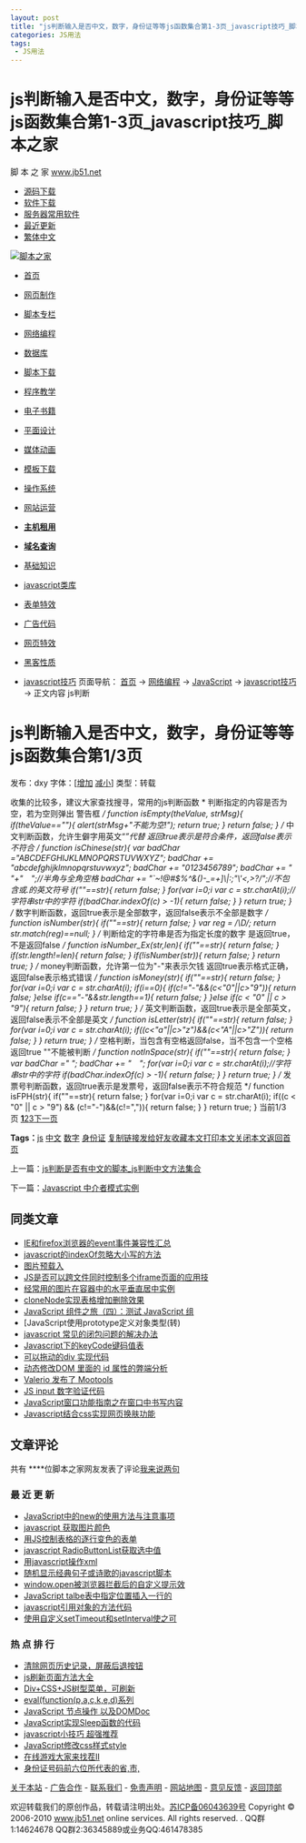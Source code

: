 ```yaml
---
layout: post
title: "js判断输入是否中文，数字，身份证等等js函数集合第1-3页_javascript技巧_脚本之家"
categories: JS用法
tags: 
 - JS用法
--- 
```


# js判断输入是否中文，数字，身份证等等js函数集合第1-3页_javascript技巧_脚本之家

脚 本 之 家 www.jb51.net

* [源码下载](http://www.jb51.net/codes/index.html)
* [软件下载](http://www.jb51.net/softs/index.html)
* [服务器常用软件](http://www.jb51.net/s.htm)
* [最近更新](http://www.jb51.net/new/new_1.htm)
* [繁体中文]()

[![脚本之家]()](http://www.jb51.net/ "脚本之家")
* [首页](http://www.jb51.net/)
* [网页制作](http://www.jb51.net/web/index.html "网页制作")
* [脚本专栏](http://www.jb51.net/list/index_96.htm "脚本专栏")
* [网络编程](http://www.jb51.net/list/index_1.htm "网络编程")
* [数据库](http://www.jb51.net/list/index_104.htm "数据库")
* [脚本下载](http://www.jb51.net/jiaoben/index.html "脚本下载")
* [程序教学](http://www.jb51.net/cms/index.html "cms使用教程")
* [电子书籍](http://www.jb51.net/books/index.html "电子书籍")
* [平面设计](http://www.jb51.net/pingmian/index.html "平面设计")
* [媒体动画](http://www.jb51.net/media/index.html "媒体动画")
* [模板下载](http://www.jb51.net/moban/index.html "模板下载")
* [操作系统](http://www.jb51.net/os/index.html "操作系统")
* [网站运营](http://www.jb51.net/yunying/index.html "网站运营")

* [**主机租用**](http://www.cnkuai.cn/GetSpace.htm "主机租用,服务器租用,主机托管,服务器托管")
* [**域名查询**](http://www.cnkuai.cn/domain.htm "域名查询,域名注册,域名申请,域名")
* [基础知识](http://www.jb51.net/list/list_61_1.htm "基础知识")
* [javascript类库](http://www.jb51.net/list/list_23_1.htm "javascript类库")
* [表单特效](http://www.jb51.net/list/list_22_1.htm "表单特效")
* [广告代码](http://www.jb51.net/list/list_18_1.htm "广告代码")
* [网页特效](http://www.jb51.net/list/list_43_1.htm "网页特效")
* [黑客性质](http://www.jb51.net/list/list_26_1.htm "黑客性质")
* [javascript技巧](http://www.jb51.net/list/list_222_1.htm "javascript技巧")
页面导航： [首页](http://www.jb51.net/index.htm) → [网络编程](http://www.jb51.net/list/index_1.htm "网络编程") → [JavaScript](http://www.jb51.net/list/list_3_1.htm "JavaScript") → [javascript技巧](http://www.jb51.net/list/list_222_1.htm "javascript技巧") → 正文内容 js判断

# js判断输入是否中文，数字，身份证等等js函数集合第1/3页

发布：dxy 字体：[[增加]() [减小]()] 类型：转载

收集的比较多，建议大家查找搜寻，常用的js判断函数
*
判断指定的内容是否为空，若为空则弹出 警告框
*/
function isEmpty(theValue, strMsg){
if(theValue==""){
alert(strMsg+"不能为空!");
return true;
}
return false;
}
/*
中文判断函数，允许生僻字用英文“*”代替
返回true表示是符合条件，返回false表示不符合
*/
function isChinese(str){
var badChar ="ABCDEFGHIJKLMNOPQRSTUVWXYZ";
badChar += "abcdefghijklmnopqrstuvwxyz";
badChar += "0123456789";
badChar += " "+"　";//半角与全角空格
badChar += "`~!@#$%^&()-_=+]\\|:;\"\\'<,>?/";//不包含*或.的英文符号
if(""==str){
return false;
}
for(var i=0;i var c = str.charAt(i);//字符串str中的字符
if(badChar.indexOf(c) > -1){
return false;
}
}
return true;
}
/*
数字判断函数，返回true表示是全部数字，返回false表示不全部是数字
*/
function isNumber(str){
if(""==str){
return false;
}
var reg = /\D/;
return str.match(reg)==null;
}
/*
判断给定的字符串是否为指定长度的数字
是返回true，不是返回false
*/
function isNumber_Ex(str,len){
if(""==str){
return false;
}
if(str.length!=len){
return false;
}
if(!isNumber(str)){
return false;
}
return true;
}
/*
money判断函数，允许第一位为"-"来表示欠钱
返回true表示格式正确，返回false表示格式错误
*/
function isMoney(str){
if(""==str){
return false;
}
for(var i=0;i var c = str.charAt(i);
if(i==0){
if(c!="-"&&(c<"0"||c>"9")){
return false;
}else if(c=="-"&&str.length==1){
return false;
}
}else if(c < "0" || c > "9"){
return false;
}
}
return true;
}
/*
英文判断函数，返回true表示是全部英文，返回false表示不全部是英文
*/
function isLetter(str){
if(""==str){
return false;
}
for(var i=0;i var c = str.charAt(i);
if((c<"a"||c>"z")&&(c<"A"||c>"Z")){
return false;
}
}
return true;
}
/*
空格判断，当包含有空格返回false，当不包含一个空格返回true
""不能被判断
*/
function notInSpace(str){
if(""==str){
return false;
}
var badChar =" ";
badChar += "　";
for(var i=0;i var c = str.charAt(i);//字符串str中的字符
if(badChar.indexOf(c) > -1){
return false;
}
}
return true;
}
/*
发票号判断函数，返回true表示是发票号，返回false表示不符合规范
*/
function isFPH(str){
if(""==str){
return false;
}
for(var i=0;i var c = str.charAt(i);
if((c < "0" || c > "9") && (c!="-")&&(c!=",")){
return false;
}
}
return true;
}
当前1/3页 [**1**](http://www.jb51.net/article/15804.htm)[2](http://www.jb51.net/article/15804_2.htm)[3](http://www.jb51.net/article/15804_3.htm)[下一页](http://www.jb51.net/article/15804_2.htm)

**Tags：**[js](http://img.jb51.net/tag/js/1.htm "搜索关于js的文章") [中文](http://img.jb51.net/tag/ÖÐÎÄ/1.htm "搜索关于中文的文章") [数字](http://img.jb51.net/tag/Êý×Ö/1.htm "搜索关于数字的文章") [身份证](http://img.jb51.net/tag/Éí·ÝÖ¤/1.htm "搜索关于身份证的文章")
[复制链接发给好友]( "复制本文链接发给你QQ/MSN上的好友")[收藏本文]()[打印本文]()[关闭本文]()[返回首页](http://www.jb51.net/index.htm)

上一篇：[js判断是否有中文的脚本_js判断中文方法集合](http://www.jb51.net/article/15802.htm "js判断是否有中文的脚本_js判断中文方法集合")

下一篇：[Javascript 中介者模式实例](http://www.jb51.net/article/21463.htm)
## 同类文章

* [IE和firefox浏览器的event事件兼容性汇总](http://www.jb51.net/article/21278.htm "IE和firefox浏览器的event事件兼容性汇总")
* [javascript的indexOf忽略大小写的方法](http://www.jb51.net/article/15445.htm "javascript的indexOf忽略大小写的方法")
* [图片预载入](http://www.jb51.net/article/1348.htm "图片预载入")
* [JS是否可以跨文件同时控制多个iframe页面的应用技](http://www.jb51.net/article/13164.htm "JS是否可以跨文件同时控制多个iframe页面的应用技巧")
* [经常用的图片在容器中的水平垂直居中实例](http://www.jb51.net/article/10279.htm "经常用的图片在容器中的水平垂直居中实例")
* [cloneNode实现表格增加删除效果](http://www.jb51.net/article/4841.htm "cloneNode实现表格增加删除效果")
* [JavaScript 组件之旅（四）：测试 JavaScript 组](http://www.jb51.net/article/20635.htm "JavaScript 组件之旅（四）：测试 JavaScript 组件")
* [JavaScript使用prototype定义对象类型(转)[](http://www.jb51.net/article/5485.htm "JavaScript使用prototype定义对象类型(转)[")
* [javascript 常见的闭包问题的解决办法](http://www.jb51.net/article/20775.htm "javascript 常见的闭包问题的解决办法")
* [Javascript下的keyCode键码值表](http://www.jb51.net/article/9335.htm "Javascript下的keyCode键码值表")
* [可以拖动的div 实现代码](http://www.jb51.net/article/18737.htm "可以拖动的div 实现代码")
* [动态修改DOM 里面的 id 属性的弊端分析](http://www.jb51.net/article/15660.htm "动态修改DOM 里面的 id 属性的弊端分析")
* [Valerio 发布了 Mootools](http://www.jb51.net/article/1094.htm "Valerio 发布了 Mootools")
* [JS input 数字验证代码](http://www.jb51.net/article/19431.htm "JS input 数字验证代码")
* [JavaScript窗口功能指南之在窗口中书写内容](http://www.jb51.net/article/417.htm "JavaScript窗口功能指南之在窗口中书写内容")
* [Javascript结合css实现网页换肤功能](http://www.jb51.net/article/20701.htm "Javascript结合css实现网页换肤功能")

## 文章评论

共有 ****位脚本之家网友发表了评论[我来说两句](http://img.jb51.net/comment.asp?id=15804)

### 最 近 更 新

* [JavaScript中的new的使用方法与注意事项](http://www.jb51.net/article/9998.htm "JavaScript中的new的使用方法与注意事项")
* [javascript 获取图片颜色](http://www.jb51.net/article/17651.htm "javascript 获取图片颜色")
* [用JS控制表格的逐行变色的表单](http://www.jb51.net/article/13534.htm "用JS控制表格的逐行变色的表单")
* [javascript RadioButtonList获取选中值](http://www.jb51.net/article/17678.htm "javascript RadioButtonList获取选中值")
* [用javascript操作xml](http://www.jb51.net/article/4179.htm "用javascript操作xml")
* [随机显示经典句子或诗歌的javascript脚本](http://www.jb51.net/article/10710.htm "随机显示经典句子或诗歌的javascript脚本")
* [window.open被浏览器拦截后的自定义提示效](http://www.jb51.net/article/12788.htm "window.open被浏览器拦截后的自定义提示效果代码")
* [JavaScript talbe表中指定位置插入一行的](http://www.jb51.net/article/18502.htm "JavaScript talbe表中指定位置插入一行的实现代码 脚本之家修正版")
* [javascript引用对象的方法代码](http://www.jb51.net/article/11007.htm "javascript引用对象的方法代码")
* [使用自定义setTimeout和setInterval使之可](http://www.jb51.net/article/17859.htm "使用自定义setTimeout和setInterval使之可以传递参数和对象参数")
### 热 点 排 行

* [清除网页历史记录，屏蔽后退按钮](http://www.jb51.net/article/16884.htm "清除网页历史记录，屏蔽后退按钮!")
* [js刷新页面方法大全](http://www.jb51.net/article/14397.htm "js刷新页面方法大全")
* [Div+CSS+JS树型菜单，可刷新](http://www.jb51.net/article/425.htm "Div+CSS+JS树型菜单，可刷新")
* [eval(function(p,a,c,k,e,d)系列](http://www.jb51.net/article/9705.htm "eval(function(p,a,c,k,e,d)系列解密javascript程序")
* [JavaScript 节点操作 以及DOMDoc](http://www.jb51.net/article/13051.htm "JavaScript 节点操作 以及DOMDocument属性和方法")
* [JavaScript实现Sleep函数的代码](http://www.jb51.net/article/7508.htm "JavaScript实现Sleep函数的代码")
* [javascript小技巧 超强推荐](http://www.jb51.net/article/583.htm "javascript小技巧  超强推荐")
* [JavaScript修改css样式style](http://www.jb51.net/article/14178.htm "JavaScript修改css样式style")
* [在线游戏大家来找茬II](http://www.jb51.net/article/1335.htm "在线游戏大家来找茬II")
* [身份证号码前六位所代表的省,市,](http://www.jb51.net/article/9386.htm "身份证号码前六位所代表的省,市,区, 以及地区编码下载")

[关于本站](http://www.jb51.net/about.htm) - [广告合作](http://www.jb51.net/support.htm) - [联系我们](http://www.jb51.net/linkus.htm) - [免责声明](http://www.jb51.net/sm.htm) - [网站地图](http://www.jb51.net/sitemap.htm) - [意见反馈](http://www.jb51.net/do/plus/guestbook/index.php) - [返回顶部](http://www.jb51.net/article/15804.htm#top)

欢迎转载我们的原创作品，转载请注明出处。[苏ICP备06043639号](http://www.miibeian.gov.cn/)
Copyright © 2006-2010 www.jb51.net online services. All rights reserved. .
QQ群1:14624678 QQ群2:36345889或业务QQ:461478385
